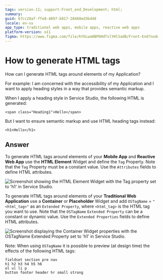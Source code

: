 ```yaml
---
tags: version-11; support-Front_end_Development; html;
summary: 
guid: 67cc20af-ffe8-4897-b817-28460ed3bd48
locale: en-us
app_type: traditional web apps, mobile apps, reactive web apps
platform-version: o11
figma: https://www.figma.com/file/kY6LwaHBP6HdTslYHlSadB/Front-End?node-id=844:34
---
```


# How to generate HTML tags

How can I generate HTML tags around elements of my Application?

For example: I am concerned with the accessibility of my Application and I want to apply heading styles in a way that provides semantic markup.

When I apply a heading style in Service Studio, the following HTML is generated:
    
    <span class="Heading1">Hello</span>

But I want to ensure semantic markup and use HTML heading tags instead:    

    <h1>Hello</h1>
    
## Answer

To generate HTML tags around elements of your **Mobile App** and **Reactive Web App** use the **HTML Element** Widget and define the `Tag` Property. Note that the `Tag` Property must be a constant value.  Use the `Attributes` fields to define HTML attributes.

![Screenshot showing the HTML Element Widget with the Tag property set to 'h1' in Service Studio.](images/html-tags-00.png "HTML Element Widget in Service Studio")

To generate HTML tags around elements of your **Traditional Web Application** use a **Container** or **Placeholder** Widget and add `OSTagName` = `"<html_tag>"` as an `Extended Property`, where `<html_tag>` is the HTML tag you want to use. Note that the `OSTagName` `Extended Property` can be a constant or dynamic value. Use the `Extended Properties` fields to define HTML attributes.

![Screenshot displaying the Container Widget properties with the OSTagName Extended Property set to 'h1' in Service Studio.](images/html-tags-01.png "Container Widget with OSTagName Extended Property")

Note: When using `OSTagName` it is possible to preview (at design time) the effects of the following HTML tags:
    
    fieldset section pre nav
    h1 h2 h3 h4 h5 h6
    ol ul li p
    button footer header hr small strong
